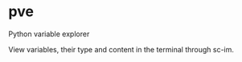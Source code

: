 # pve
Python variable explorer

View variables, their type and content in the terminal through sc-im.
